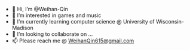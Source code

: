 - 👋 Hi, I’m @Weihan-Qin
- 👀 I’m interested in games and music
- 🌱 I’m currently learning computer science @ University of Wisconsin- Madison
- 💞️ I’m looking to collaborate on ...
- 📫 Please reach me @ WeihanQin615@gmail.com

<!---
Weihan-Qin/Weihan-Qin is a ✨ special ✨ repository because its `README.md` (this file) appears on your GitHub profile.
You can click the Preview link to take a look at your changes.
--->
